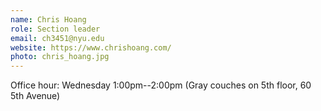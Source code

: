 ```yaml
---
name: Chris Hoang
role: Section leader
email: ch3451@nyu.edu
website: https://www.chrishoang.com/
photo: chris_hoang.jpg
---
```


Office hour: Wednesday 1:00pm--2:00pm (Gray couches on 5th floor, 60 5th Avenue)